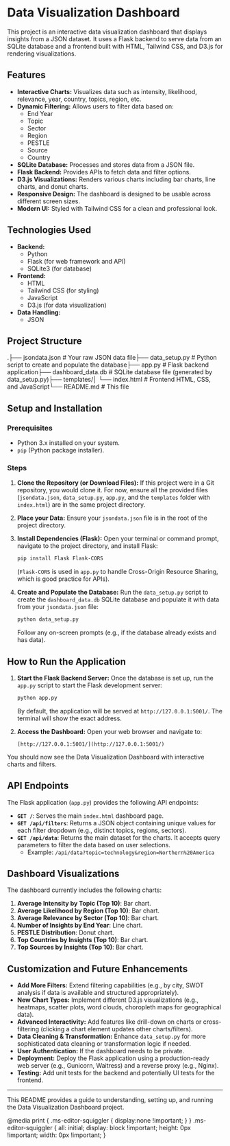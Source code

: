 # Data Visualization Dashboard

This project is an interactive data visualization dashboard that displays insights from a JSON dataset. It uses a Flask backend to serve data from an SQLite database and a frontend built with HTML, Tailwind CSS, and D3.js for rendering visualizations.

## Features

- **Interactive Charts:** Visualizes data such as intensity, likelihood, relevance, year, country, topics, region, etc.
- **Dynamic Filtering:** Allows users to filter data based on:
    - End Year
    - Topic
    - Sector
    - Region
    - PESTLE
    - Source
    - Country
- **SQLite Database:** Processes and stores data from a JSON file.
- **Flask Backend:** Provides APIs to fetch data and filter options.
- **D3.js Visualizations:** Renders various charts including bar charts, line charts, and donut charts.
- **Responsive Design:** The dashboard is designed to be usable across different screen sizes.
- **Modern UI:** Styled with Tailwind CSS for a clean and professional look.

## Technologies Used

- **Backend:**
    - Python
    - Flask (for web framework and API)
    - SQLite3 (for database)
- **Frontend:**
    - HTML
    - Tailwind CSS (for styling)
    - JavaScript
    - D3.js (for data visualization)
- **Data Handling:**
    - JSON

## Project Structure

.├── jsondata.json            # Your raw JSON data file├── data_setup.py            # Python script to create and populate the database├── app.py                   # Flask backend application├── dashboard_data.db        # SQLite database file (generated by data_setup.py)├── templates/│   └── index.html           # Frontend HTML, CSS, and JavaScript└── README.md                # This file
## Setup and Installation

### Prerequisites

- Python 3.x installed on your system.
- `pip` (Python package installer).

### Steps

1.  **Clone the Repository (or Download Files):**
    If this project were in a Git repository, you would clone it. For now, ensure all the provided files (`jsondata.json`, `data_setup.py`, `app.py`, and the `templates` folder with `index.html`) are in the same project directory.

2.  **Place your Data:**
    Ensure your `jsondata.json` file is in the root of the project directory.

3.  **Install Dependencies (Flask):**
    Open your terminal or command prompt, navigate to the project directory, and install Flask:
    ```bash
    pip install Flask Flask-CORS
    ```
    (`Flask-CORS` is used in `app.py` to handle Cross-Origin Resource Sharing, which is good practice for APIs).

4.  **Create and Populate the Database:**
    Run the `data_setup.py` script to create the `dashboard_data.db` SQLite database and populate it with data from your `jsondata.json` file:
    ```bash
    python data_setup.py
    ```
    Follow any on-screen prompts (e.g., if the database already exists and has data).

## How to Run the Application

1.  **Start the Flask Backend Server:**
    Once the database is set up, run the `app.py` script to start the Flask development server:
    ```bash
    python app.py
    ```
    By default, the application will be served at `http://127.0.0.1:5001/`. The terminal will show the exact address.

2.  **Access the Dashboard:**
    Open your web browser and navigate to:
    ```
    [http://127.0.0.1:5001/](http://127.0.0.1:5001/)
    ```

You should now see the Data Visualization Dashboard with interactive charts and filters.

## API Endpoints

The Flask application (`app.py`) provides the following API endpoints:

-   **`GET /`**: Serves the main `index.html` dashboard page.
-   **`GET /api/filters`**: Returns a JSON object containing unique values for each filter dropdown (e.g., distinct topics, regions, sectors).
-   **`GET /api/data`**: Returns the main dataset for the charts. It accepts query parameters to filter the data based on user selections.
    -   Example: `/api/data?topic=technology&region=Northern%20America`

## Dashboard Visualizations

The dashboard currently includes the following charts:

1.  **Average Intensity by Topic (Top 10)**: Bar chart.
2.  **Average Likelihood by Region (Top 10)**: Bar chart.
3.  **Average Relevance by Sector (Top 10)**: Bar chart.
4.  **Number of Insights by End Year**: Line chart.
5.  **PESTLE Distribution**: Donut chart.
6.  **Top Countries by Insights (Top 10)**: Bar chart.
7.  **Top Sources by Insights (Top 10)**: Bar chart.

## Customization and Future Enhancements

-   **Add More Filters:** Extend filtering capabilities (e.g., by city, SWOT analysis if data is available and structured appropriately).
-   **New Chart Types:** Implement different D3.js visualizations (e.g., heatmaps, scatter plots, word clouds, choropleth maps for geographical data).
-   **Advanced Interactivity:** Add features like drill-down on charts or cross-filtering (clicking a chart element updates other charts/filters).
-   **Data Cleaning & Transformation:** Enhance `data_setup.py` for more sophisticated data cleaning or transformation logic if needed.
-   **User Authentication:** If the dashboard needs to be private.
-   **Deployment:** Deploy the Flask application using a production-ready web server (e.g., Gunicorn, Waitress) and a reverse proxy (e.g., Nginx).
-   **Testing:** Add unit tests for the backend and potentially UI tests for the frontend.

---

This README provides a guide to understanding, setting up, and running the Data Visualization Dashboard project.

  @media print {
    .ms-editor-squiggler {
        display:none !important;
    }
  }
  .ms-editor-squiggler {
    all: initial;
    display: block !important;
    height: 0px !important;
    width: 0px !important;
  }